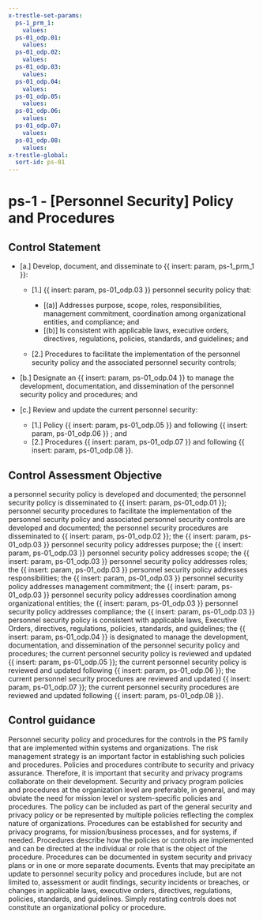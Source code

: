 ```yaml
---
x-trestle-set-params:
  ps-1_prm_1:
    values:
  ps-01_odp.01:
    values:
  ps-01_odp.02:
    values:
  ps-01_odp.03:
    values:
  ps-01_odp.04:
    values:
  ps-01_odp.05:
    values:
  ps-01_odp.06:
    values:
  ps-01_odp.07:
    values:
  ps-01_odp.08:
    values:
x-trestle-global:
  sort-id: ps-01
---
```


# ps-1 - \[Personnel Security\] Policy and Procedures

## Control Statement

- \[a.\] Develop, document, and disseminate to {{ insert: param, ps-1_prm_1 }}:

  - \[1.\] {{ insert: param, ps-01_odp.03 }} personnel security policy that:

    - \[(a)\] Addresses purpose, scope, roles, responsibilities, management commitment, coordination among organizational entities, and compliance; and
    - \[(b)\] Is consistent with applicable laws, executive orders, directives, regulations, policies, standards, and guidelines; and

  - \[2.\] Procedures to facilitate the implementation of the personnel security policy and the associated personnel security controls;

- \[b.\] Designate an {{ insert: param, ps-01_odp.04 }} to manage the development, documentation, and dissemination of the personnel security policy and procedures; and

- \[c.\] Review and update the current personnel security:

  - \[1.\] Policy {{ insert: param, ps-01_odp.05 }} and following {{ insert: param, ps-01_odp.06 }} ; and
  - \[2.\] Procedures {{ insert: param, ps-01_odp.07 }} and following {{ insert: param, ps-01_odp.08 }}.

## Control Assessment Objective

a personnel security policy is developed and documented;
the personnel security policy is disseminated to {{ insert: param, ps-01_odp.01 }};
personnel security procedures to facilitate the implementation of the personnel security policy and associated personnel security controls are developed and documented;
the personnel security procedures are disseminated to {{ insert: param, ps-01_odp.02 }};
the {{ insert: param, ps-01_odp.03 }} personnel security policy addresses purpose;
the {{ insert: param, ps-01_odp.03 }} personnel security policy addresses scope;
the {{ insert: param, ps-01_odp.03 }} personnel security policy addresses roles;
the {{ insert: param, ps-01_odp.03 }} personnel security policy addresses responsibilities;
the {{ insert: param, ps-01_odp.03 }} personnel security policy addresses management commitment;
the {{ insert: param, ps-01_odp.03 }} personnel security policy addresses coordination among organizational entities;
the {{ insert: param, ps-01_odp.03 }} personnel security policy addresses compliance;
the {{ insert: param, ps-01_odp.03 }} personnel security policy is consistent with applicable laws, Executive Orders, directives, regulations, policies, standards, and guidelines;
the {{ insert: param, ps-01_odp.04 }} is designated to manage the development, documentation, and dissemination of the personnel security policy and procedures;
the current personnel security policy is reviewed and updated {{ insert: param, ps-01_odp.05 }};
the current personnel security policy is reviewed and updated following {{ insert: param, ps-01_odp.06 }};
the current personnel security procedures are reviewed and updated {{ insert: param, ps-01_odp.07 }};
the current personnel security procedures are reviewed and updated following {{ insert: param, ps-01_odp.08 }}.

## Control guidance

Personnel security policy and procedures for the controls in the PS family that are implemented within systems and organizations. The risk management strategy is an important factor in establishing such policies and procedures. Policies and procedures contribute to security and privacy assurance. Therefore, it is important that security and privacy programs collaborate on their development. Security and privacy program policies and procedures at the organization level are preferable, in general, and may obviate the need for mission level or system-specific policies and procedures. The policy can be included as part of the general security and privacy policy or be represented by multiple policies reflecting the complex nature of organizations. Procedures can be established for security and privacy programs, for mission/business processes, and for systems, if needed. Procedures describe how the policies or controls are implemented and can be directed at the individual or role that is the object of the procedure. Procedures can be documented in system security and privacy plans or in one or more separate documents. Events that may precipitate an update to personnel security policy and procedures include, but are not limited to, assessment or audit findings, security incidents or breaches, or changes in applicable laws, executive orders, directives, regulations, policies, standards, and guidelines. Simply restating controls does not constitute an organizational policy or procedure.
